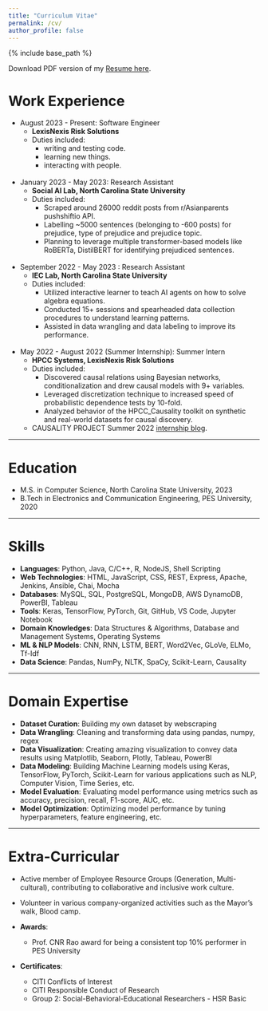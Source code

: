 ```yaml
---
title: "Curriculum Vitae"
permalink: /cv/
author_profile: false
---
```


{% include base_path %}

Download PDF version of my <a href="https://arungaonkar.github.io/files/Resume_Arun_Gaonkar.pdf" target="_blank">Resume here</a>.

# Work Experience

* August 2023 - Present: Software Engineer
  * **LexisNexis Risk Solutions**
  * Duties included:
    * writing and testing code.
    * learning new things.
    * interacting with people.
<br/><br/>
* January 2023 - May 2023: Research Assistant
  * **Social AI Lab, North Carolina State University**
  * Duties included:
    * Scraped around 26000 reddit posts from r/Asianparents pushshiftio API.
    * Labelling ~5000 sentences (belonging to -600 posts) for prejudice, type of prejudice and prejudice topic.
    * Planning to leverage multiple transformer-based models like RoBERTa, DistilBERT for identifying prejudiced sentences.
<br/><br/>
* September 2022 - May 2023 : Research Assistant
  * **IEC Lab, North Carolina State University**
  * Duties included:
    * Utilized interactive learner to teach AI agents on how to solve algebra equations.
    * Conducted 15+ sessions and spearheaded data collection procedures to understand learning patterns.
    * Assisted in data wrangling and data labeling to improve its performance.
<br/><br/>
* May 2022 - August 2022 (Summer Internship): Summer Intern
  * **HPCC Systems, LexisNexis Risk Solutions**
  * Duties included:
    * Discovered causal relations using Bayesian networks, conditionalization and drew causal models with 9+ variables.
    * Leveraged discretization technique to increased speed of probabilistic dependence tests by 10-fold.
    * Analyzed behavior of the HPCC_Causality toolkit on synthetic and real-world datasets for causal discovery.
  * CAUSALITY PROJECT Summer 2022 <a href="https://arungaonkar.github.io/HPCC-Causality-Blog/" target="_blank">internship blog</a>.

<hr/>

# Education

* M.S. in Computer Science, North Carolina State University, 2023
* B.Tech in Electronics and Communication Engineering, PES University, 2020
<hr/>

# Skills

* **Languages**: Python, Java, C/C++, R, NodeJS, Shell Scripting
* **Web Technologies**: HTML, JavaScript, CSS, REST, Express, Apache, Jenkins, Ansible, Chai, Mocha
* **Databases**: MySQL, SQL, PostgreSQL, MongoDB, AWS DynamoDB, PowerBI, Tableau
* **Tools**: Keras, TensorFlow, PyTorch, Git, GitHub, VS Code, Jupyter Notebook
* **Domain Knowledges**: Data Structures & Algorithms, Database and Management Systems, Operating Systems
* **ML & NLP Models**: CNN, RNN, LSTM, BERT, Word2Vec, GLoVe, ELMo, Tf-Idf
* **Data Science**: Pandas, NumPy, NLTK, SpaCy, Scikit-Learn, Causality

<hr/>

# Domain Expertise

* **Dataset Curation**: Building my own dataset by webscraping
* **Data Wrangling**: Cleaning and transforming data using pandas, numpy, regex
* **Data Visualization**: Creating amazing visualization to convey data results using Matplotlib, Seaborn, Plotly, Tableau, PowerBI
* **Data Modeling**: Building Machine Learning models using Keras, TensorFlow, PyTorch, Scikit-Learn for various applications such as NLP, Computer Vision, Time Series, etc.
* **Model Evaluation**: Evaluating model performance using metrics such as accuracy, precision, recall, F1-score, AUC, etc.
* **Model Optimization**: Optimizing model performance by tuning hyperparameters, feature engineering, etc.

<hr/>

<!-- # Projects

* **Context-based Sarcasm Detection**:  
  * Curated a news dataset of 28,000+ entries using BeautifulSoup. Pre-processed using pandas and numpy (ETL).
  * Investigated context dependency for sarcasm detection by employing embedding & tokenization by NLTK libraries.
  * Developed and trained Bi-LSTM & RoBERTa models for sarcasm detection, achieved 96% classification accuracy.
<br/><br/>
* **Example-Bot: Personalized Code Assistant**:
  * Designed a chatbot to assist developers to create, store and retrieve personalized code snippets and API examples.
  * Deployed server-based chatbot for CRUD operations on MongoDB by leveraging Ansible, Git bash & CI/CD pipeline.
  * Improved test coverage to 96% by utilizing unit testing with Chai & Mocha following scrum & agile methodologies.
<br/><br/>
* **Wildfire Data Analysis and Cause Prediction**:  
  * Led a team of 3 to build an end-to-end machine learning solution for wildfire cause prediction.
  * Analyzed 1.88 million records using pipelined ETL, data visualization techniques such as matplotlib and seaborn.
  * Employed models like RFC, KNN, Bi-LSTM, CNN to predict wildfire reason. Best accuracy of 93% was achieved by CNN.
<br/><br/>
* **Brain Tumor Image Classification**:  
  * Developed MRI image classification models by training deep learning models like Bi-LSTM & CNN using TensorFlow.
  * Improved classification accuracy to 92% by optimizing hyperparameters.

<hr/> -->

# Extra-Curricular

* Active member of Employee Resource Groups (Generation, Multi-cultural), contributing to collaborative and inclusive work culture.
* Volunteer in various company-organized activities such as the Mayor’s walk, Blood camp.
* **Awards**:
  * Prof. CNR Rao award for being a consistent top 10% performer in PES University

* **Certificates**:
  * CITI Conflicts of Interest
  * CITI Responsible Conduct of Research
  * Group 2: Social-Behavioral-Educational Researchers - HSR Basic
